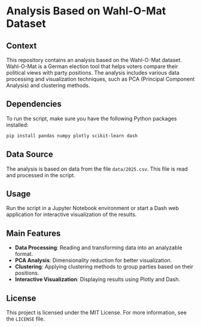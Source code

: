 # Analysis Based on Wahl-O-Mat Dataset

## Context

This repository contains an analysis based on the Wahl-O-Mat dataset. Wahl-O-Mat is a German election tool that helps voters compare their political views with party positions. The analysis includes various data processing and visualization techniques, such as PCA (Principal Component Analysis) and clustering methods.

## Dependencies

To run the script, make sure you have the following Python packages installed:

```bash
pip install pandas numpy plotly scikit-learn dash
```

## Data Source

The analysis is based on data from the file `data/2025.csv`. This file is read and processed in the script.

## Usage

Run the script in a Jupyter Notebook environment or start a Dash web application for interactive visualization of the results.

## Main Features

- **Data Processing**: Reading and transforming data into an analyzable format.
- **PCA Analysis**: Dimensionality reduction for better visualization.
- **Clustering**: Applying clustering methods to group parties based on their positions.
- **Interactive Visualization**: Displaying results using Plotly and Dash.

## License

This project is licensed under the MIT License. For more information, see the `LICENSE` file.
